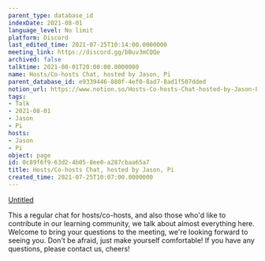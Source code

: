 ```yaml
---
parent_type: database_id
indexDate: 2021-08-01
language_level: No limit
platform: Discord
last_edited_time: 2021-07-25T10:14:00.0000000
meeting_link: https://discord.gg/bBuv3mCQQe
archived: false
talktime: 2021-08-01T20:00:00.0000000
name: Hosts/Co-hosts Chat, hosted by Jason, Pi
parent_database_id: e9339446-880f-4ef0-8ad7-8ad1f507dded
notion_url: https://www.notion.so/Hosts-Co-hosts-Chat-hosted-by-Jason-Pi-0c89f6f963d24b058ee0a287cbaa65a7
tags:
- Talk
- 2021-08-01
- Jason
- Pi
hosts:
- Jason
- Pi
object: page
id: 0c89f6f9-63d2-4b05-8ee0-a287cbaa65a7
title: Hosts/Co-hosts Chat, hosted by Jason, Pi
created_time: 2021-07-25T10:07:00.0000000
---
```




[Untitled](https://www.notion.so/cb083fc4f0b7459aa5afe1900ef25a1f)   


This a regular chat for hosts/co-hosts, and also those who'd like to contribute in our learning community, we talk about almost everything here. Welcome to bring your questions to the meeting, we're looking forward to seeing you. Don't be afraid, just make yourself comfortable!
If you have any questions, please contact us, cheers!







